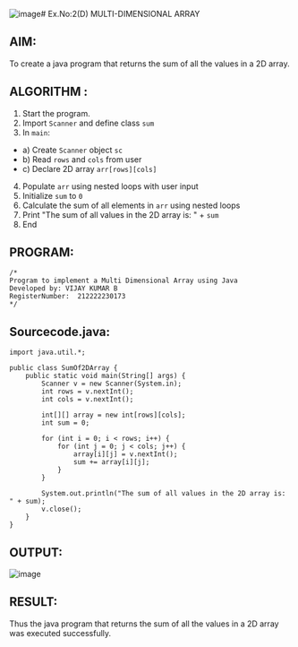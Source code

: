 ![image](https://github.com/user-attachments/assets/6d89c13f-2ae8-418e-a955-c9818599a26f)# Ex.No:2(D) MULTI-DIMENSIONAL ARRAY

## AIM:
To create a java program that returns the sum of all the values in a 2D array.

## ALGORITHM :
1.	Start the program.
2.	Import `Scanner` and define class `sum`
3.	In `main`:
-	a) Create `Scanner` object `sc`
-	b) Read `rows` and `cols` from user
-	c) Declare 2D array `arr[rows][cols]`
4.	Populate `arr` using nested loops with user input
5.	Initialize `sum` to `0`
6.	Calculate the sum of all elements in `arr` using nested loops
7.	Print "The sum of all values in the 2D array is: " + `sum`
8.	End



## PROGRAM:
 ```
/*
Program to implement a Multi Dimensional Array using Java
Developed by: VIJAY KUMAR B
RegisterNumber:  212222230173
*/
```

## Sourcecode.java:

```
import java.util.*;

public class SumOf2DArray {
    public static void main(String[] args) {
        Scanner v = new Scanner(System.in);
        int rows = v.nextInt();
        int cols = v.nextInt();

        int[][] array = new int[rows][cols];
        int sum = 0;

        for (int i = 0; i < rows; i++) {
            for (int j = 0; j < cols; j++) {
                array[i][j] = v.nextInt();
                sum += array[i][j];
            }
        }

        System.out.println("The sum of all values in the 2D array is: " + sum);
        v.close();
    }
}
```





## OUTPUT:
![image](https://github.com/user-attachments/assets/b4ca4979-3054-4df9-bac2-956f56bf69c0)



## RESULT:
Thus the java program that returns the sum of all the values in a 2D array was executed successfully.


